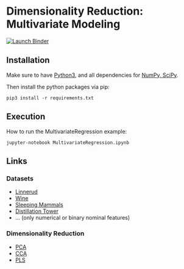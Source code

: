 # Dimensionality Reduction: Multivariate Modeling

[![Launch Binder](http://mybinder.org/badge.svg)](http://mybinder.org:/repo/jstriebel/multi-dim-red)

## Installation

Make sure to have
[Python3](https://www.python.org/downloads/), and all dependencies for
[NumPy, SciPy](http://www.scipy.org/scipylib/download.html).

Then install the python packages via pip:
```
pip3 install -r requirements.txt
```

## Execution

How to run the MultivariateRegression example:

```
jupyter-notebook MultivariateRegression.ipynb
```

## Links

### Datasets

* [Linnerud](http://scikit-learn.org/stable/modules/generated/sklearn.datasets.load_linnerud.html)
* [Wine](http://openmv.net/info/wine-doe)
* [Sleeping Mammals](http://www.statsci.org/data/general/sleep.html)
* [Distillation Tower](http://openmv.net/info/distillation-tower)
* ... (only numerical or binary nominal features)

### Dimensionality Reduction

* [PCA](http://scikit-learn.org/stable/modules/generated/sklearn.decomposition.PCA.html)
* [CCA](http://scikit-learn.org/stable/modules/generated/sklearn.cross_decomposition.CCA.html)
* [PLS](http://scikit-learn.org/stable/modules/generated/sklearn.cross_decomposition.PLSRegression.htm)

